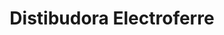 ---
title: "Distibudora Electroferre"
url: /mazatenango/distibudora-electroferre/
shop: electrónica
---